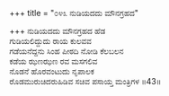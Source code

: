 +++
title = "೦೪೩ ನುಡಿಯದದು ಮೌನಗ್ರಹದ"

+++
ನುಡಿಯದದು ಮೌನಗ್ರಹದ ಹೆಡ  
ಗುಡಿಯಲಿದ್ದುದು ರಾಯ ಕುಲವವ  
ಗಡೆಯನೆದ್ದನು ಸಿಂಹ ಪೀಠದಿ ನೋಡಿ ಕೆಲಬಲನ  
ಕಡೆಯ ಝಣಝಣ ರವ ಮಸಗಲಿವ   
ನೊಡನೆ ಹೊರವಂಟುದು ನೃಪಾಲಕ  
ರೊಡಮುರುಚಿದರುಹಿಡಿವ ಸಚಿವ ಪಸಾಯ್ತ ಮಂತ್ರಿಗಳ     ॥43॥